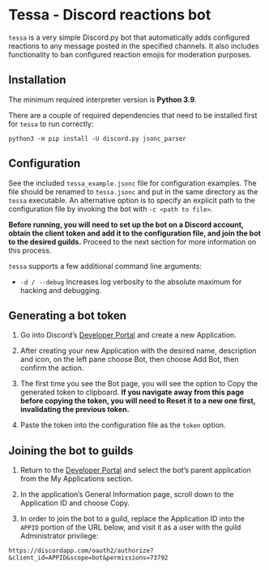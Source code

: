 # Tessa - Discord reactions bot

`tessa` is a very simple Discord.py bot that automatically adds configured
reactions to any message posted in the specified channels. It also includes
functionality to ban configured reaction emojis for moderation purposes.

## Installation

The minimum required interpreter version is **Python 3.9**.

There are a couple of required dependencies that need to be installed first
for `tessa` to run correctly:

```
python3 -m pip install -U discord.py jsonc_parser
```

## Configuration

See the included `tessa_example.jsonc` file for configuration examples. The
file should be renamed to `tessa.jsonc` and put in the same directory as the
`tessa` executable. An alternative option is to specify an explicit path to
the configuration file by invoking the bot with `-c <path to file>`.

**Before running, you will need to set up the bot on a Discord account, obtain
the client token and add it to the configuration file, and join the bot to the
desired guilds.** Proceed to the next section for more information on this
process.

`tessa` supports a few additional command line arguments:

* `-d / --debug`
  Increases log verbosity to the absolute maximum for hacking and debugging.

## Generating a bot token

1. Go into Discord’s [Developer Portal](https://discordapp.com/developers/applications/me)
   and create a new Application.

2. After creating your new Application with the desired name, description and
   icon, on the left pane choose Bot, then choose Add Bot, then confirm the
   action.

3. The first time you see the Bot page, you will see the option to Copy the
   generated token to clipboard. **If you navigate away from this page before
   copying the token, you will need to Reset it to a new one first,
   invalidating the previous token.**

4. Paste the token into the configuration file as the `token` option.

## Joining the bot to guilds

1. Return to the [Developer Portal](https://discordapp.com/developers/applications/me)
   and select the bot’s parent application from the My Applications section.

2. In the application’s General Information page, scroll down to the
   Application ID and choose Copy.

3. In order to join the bot to a guild, replace the Application ID into the
   `APPID` portion of the URL below, and visit it as a user with the guild
   Administrator privilege:

```
https://discordapp.com/oauth2/authorize?&client_id=APPID&scope=bot&permissions=73792
```
